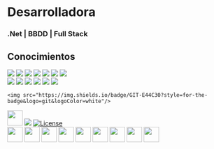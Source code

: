 # Desarrolladora 
### .Net | BBDD | Full Stack


## Conocimientos

<div style="justify-content:space-between;">
	<img src="https://img.shields.io/badge/HTML5-E34F26?style=for-the-badge&logo=html5&logoColor=white"/>
	<img src="https://img.shields.io/badge/CSS3-1572B6?style=for-the-badge&logo=css3&logoColor=white"/>
	<img src="https://img.shields.io/badge/Angular-DD0031?style=for-the-badge&logo=angular&logoColor=white"/>
	<img src="https://img.shields.io/badge/Bootstrap-563D7C?style=for-the-badge&logo=bootstrap&logoColor=white"/>
	<img src="https://img.shields.io/badge/JavaScript-323330?style=for-the-badge&logo=javascript&logoColor=F7DF1E"/>
	<img src="https://img.shields.io/badge/TypeScript-0071C5?style=for-the-badge&logo=typescript&logoColor=F7DF1E"/>
	<img src="https://img.shields.io/badge/PHP-777BB4?style=for-the-badge&logo=php&logoColor=white"/>	
</div>
<div heigth="150px" ></div>

<img src="https://img.shields.io/badge/Docker-2CA5E0?style=for-the-badge&logo=docker&logoColor=white"/>


<img src="https://img.shields.io/badge/MySQL-005C84?style=for-the-badge&logo=mysql&logoColor=white"/>
<img src="https://img.shields.io/badge/Microsoft%20SQL%20Server-CC2927?style=for-the-badge&logo=microsoft%20sql%20server&logoColor=white"/>
<img src="https://img.shields.io/badge/Oracle-F80000?style=for-the-badge&logo=Oracle&logoColor=white/>


<img src="https://img.shields.io/badge/C%23-239120?style=for-the-badge&logo=csharp&logoColor=white"/>



 <img src="https://img.shields.io/badge/json-5E5C5C?style=for-the-badge&logo=json&logoColor=white"/>
 
 <img src="https://img.shields.io/badge/TypeScript-007ACC?style=for-the-badge&logo=typescript&logoColor=white"/>

 	<img src="https://img.shields.io/badge/GIT-E44C30?style=for-the-badge&logo=git&logoColor=white"/>




<img src="https://cdn.jsdelivr.net/gh/devicons/devicon@latest/icons/angular/angular-original.svg" width="35" hegth="35" />
<img src="https://img.shields.io/badge/Netlify-00C7B7?style=for-the-badge&logo=netlify&logoColor=white" />
  <a href="https://github.com/mfts/papermark/blob/main/LICENSE"><img alt="License" src="https://img.shields.io/badge/license-AGPLv3-purple"></a>


<div style="justify-content:space-between;">
<img src="https://cdn.jsdelivr.net/gh/devicons/devicon@latest/icons/angular/angular-original.svg" width="35" hegth="35" />

<img src="https://cdn.jsdelivr.net/gh/devicons/devicon@latest/icons/csharp/csharp-original.svg" width="35" hegth="35" />
<img src="https://cdn.jsdelivr.net/gh/devicons/devicon@latest/icons/typescript/typescript-original.svg" width="35" hegth="35"/>
<img src="https://cdn.jsdelivr.net/gh/devicons/devicon@latest/icons/sqldeveloper/sqldeveloper-original.svg"  width="35" hegth="35"/>
<img src="https://cdn.jsdelivr.net/gh/devicons/devicon@latest/icons/mysql/mysql-original.svg" width="35" hegth="35" />
<img src="https://cdn.jsdelivr.net/gh/devicons/devicon@latest/icons/github/github-original.svg"  width="35" hegth="35"/>
<img src="https://cdn.jsdelivr.net/gh/devicons/devicon@latest/icons/javascript/javascript-original.svg" width="35" hegth="35" />
<img src="https://cdn.jsdelivr.net/gh/devicons/devicon@latest/icons/php/php-plain.svg"  width="35" hegth="35"/>
<img src="https://cdn.jsdelivr.net/gh/devicons/devicon@latest/icons/html5/html5-original.svg" width="35" hegth="35" />
  </div>

